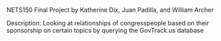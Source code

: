 NETS150 Final Project by Katherine Dix, Juan Padilla, and William Archer

Description: Looking at relationships of congresspeople based on their sponsorship
on certain topics by querying the GovTrack.us database

